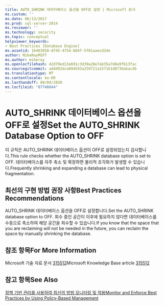 ```yaml
---
title: AUTO_SHRINK 데이터베이스 옵션을 OFF로 설정 | Microsoft 문서
ms.custom: ''
ms.date: 06/13/2017
ms.prod: sql-server-2014
ms.reviewer: ''
ms.technology: security
ms.topic: conceptual
helpviewer_keywords:
- Best Practices [Database Engine]
ms.assetid: 16403850-d745-4754-b84f-5f01aaecd24e
author: MikeRayMSFT
ms.author: mikeray
ms.openlocfilehash: 42d79ed13a691c3d39a28e7ab35a740a9f613fac
ms.sourcegitcommit: ad4d92dce894592a259721a1571b1d8736abacdb
ms.translationtype: MT
ms.contentlocale: ko-KR
ms.lasthandoff: 08/04/2020
ms.locfileid: "87740844"
---
```

# <a name="set-the-auto_shrink-database-option-to-off"></a><span data-ttu-id="28c3f-102">AUTO_SHRINK 데이터베이스 옵션을 OFF로 설정</span><span class="sxs-lookup"><span data-stu-id="28c3f-102">Set the AUTO_SHRINK Database Option to OFF</span></span>
  <span data-ttu-id="28c3f-103">이 규칙은 AUTO_SHRINK 데이터베이스 옵션이 OFF로 설정되었는지 검사합니다.</span><span class="sxs-lookup"><span data-stu-id="28c3f-103">This rule checks whether the AUTO_SHRINK database option is set to OFF.</span></span> <span data-ttu-id="28c3f-104">데이터베이스를 자주 축소 및 확장하면 물리적 조각화가 발생할 수 있습니다.</span><span class="sxs-lookup"><span data-stu-id="28c3f-104">Frequently shrinking and expanding a database can lead to physical fragmentation.</span></span>  
  
## <a name="best-practices-recommendations"></a><span data-ttu-id="28c3f-105">최선의 구현 방법 권장 사항</span><span class="sxs-lookup"><span data-stu-id="28c3f-105">Best Practices Recommendations</span></span>  
 <span data-ttu-id="28c3f-106">AUTO_SHRINK 데이터베이스 옵션을 OFF로 설정합니다.</span><span class="sxs-lookup"><span data-stu-id="28c3f-106">Set the AUTO_SHRINK database option to OFF.</span></span> <span data-ttu-id="28c3f-107">회수 중인 공간이 이후에 필요하지 않다면 데이터베이스를 수동으로 축소하여 해당 공간을 회수할 수 있습니다.</span><span class="sxs-lookup"><span data-stu-id="28c3f-107">If you know that the space that you are reclaiming will not be needed in the future, you can reclaim the space by manually shrinking the database.</span></span>  
  
## <a name="for-more-information"></a><span data-ttu-id="28c3f-108">참조 항목</span><span class="sxs-lookup"><span data-stu-id="28c3f-108">For More Information</span></span>  
 <span data-ttu-id="28c3f-109">Microsoft 기술 자료 문서 [315512](https://go.microsoft.com/fwlink/?linkid=117750)</span><span class="sxs-lookup"><span data-stu-id="28c3f-109">Microsoft Knowledge Base article [315512](https://go.microsoft.com/fwlink/?linkid=117750)</span></span>  
  
## <a name="see-also"></a><span data-ttu-id="28c3f-110">참고 항목</span><span class="sxs-lookup"><span data-stu-id="28c3f-110">See Also</span></span>  
 [<span data-ttu-id="28c3f-111">정책 기반 관리를 사용하여 최선의 방법 모니터링 및 적용</span><span class="sxs-lookup"><span data-stu-id="28c3f-111">Monitor and Enforce Best Practices by Using Policy-Based Management</span></span>](monitor-and-enforce-best-practices-by-using-policy-based-management.md)  
  
  
